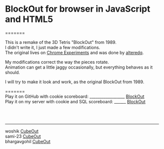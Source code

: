 # BlockOut for browser in JavaScript and HTML5  
=======

This is a remake of the 3D Tetris "BlockOut" from 1989. <br>
I didn't write it, I just made a few modifications.  
The original lives on [Chrome Experiments](http://www.chromeexperiments.com/detail/cubeout/?f=) and was done by [alteredq](https://github.com/alteredq).

My modifications correct the way the pieces rotate. <br>
Animation can get a little jaggy occasionally, but everything behaves as it should. <br>

I will try to make it look and work, as the original BlockOut from 1989.  <br>

=======  <br>
Play  it on GitHub with cookie scoreboard: __________________ [BlockOut](https://jlivingstonsg.github.io/BlockOut/)   <br>
Play  it on my server with cookie and SQL scoreboard: ______  [BlockOut](https://gamereality.se/blockout/index.html) <br>
<br>
<br>
<br>
_______________________________________________________________
  woshik            [CubeOut](https://woshik.github.io/cube-game/)       <br>
  sami-23           [CubeOut](https://sami-23.github.io/BlockOut/) <br>
  bhargavgohil      [CubeOut](https://bhargavgohil.github.io/)    <br>
